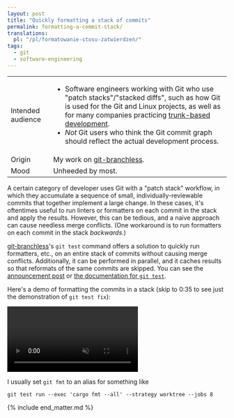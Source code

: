 ```yaml
---
layout: post
title: "Quickly formatting a stack of commits"
permalink: formatting-a-commit-stack/
translations:
  pl: "/pl/formatowanie-stosu-zatwierdzeń/"
tags:
  - git
  - software-engineering
---
```


<div class="publication-notes">
  <table>
    <tr>
      <td>Intended audience</td>
      <td><ul>
        <li>Software engineers working with Git who use "patch stacks"/"stacked diffs", such as how Git is used for the Git and Linux projects, as well as for many companies practicing <a href="https://trunkbaseddevelopment.com/">trunk-based development</a>.</li>
        <li><em>Not</em> Git users who think the Git commit graph should reflect the actual development process.</li>
      </ul></td>
    </tr>
    <tr>
      <td>Origin</td>
      <td>My work on <a href="https://github.com/arxanas/git-branchless">git-branchless</a>.</td>
    </tr>
    <tr>
      <td>Mood</td>
      <td>Unheeded by most.</td>
    </tr>
  </table>
</div>

A certain category of developer uses Git with a "patch stack" workflow, in which they accumulate a sequence of small, individually-reviewable commits that together implement a large change. In these cases, it's oftentimes useful to run linters or formatters on each commit in the stack and apply the results. However, this can be tedious, and a naive approach can cause needless merge conflicts. (One workaround is to run formatters on each commit in the stack *backwards*.)

[git-branchless](https://github.com/arxanas/git-branchless)'s `git test` command offers a solution to quickly run formatters, etc., on an entire stack of commits without causing merge conflicts. Additionally, it can be performed in parallel, and it caches results so that reformats of the same commits are skipped. You can see the [announcement post](https://github.com/arxanas/git-branchless/discussions/803) or [the documentation for `git test`](https://github.com/arxanas/git-branchless/wiki/Command:-git-test).

Here's a demo of formatting the commits in a stack (skip to 0:35 to see just the demonstration of `git test fix`):

<video src="https://user-images.githubusercontent.com/454057/219904589-79657aed-9356-4f87-a0e4-bdcfbe691621.mov" controls="controls" muted="muted"></video>

I usually set `git fmt` to an alias for something like

```
git test run --exec 'cargo fmt --all' --strategy worktree --jobs 8
```

{% include end_matter.md %}
